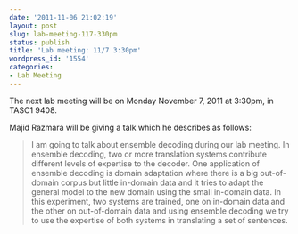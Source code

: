 ```yaml
---
date: '2011-11-06 21:02:19'
layout: post
slug: lab-meeting-117-330pm
status: publish
title: 'Lab meeting: 11/7 3:30pm'
wordpress_id: '1554'
categories:
- Lab Meeting
---
```



The next lab meeting will be on Monday November 7, 2011 at 3:30pm, in TASC1 9408.






Majid Razmara will be giving a talk which he describes as follows:


> I am going to talk about ensemble decoding during our lab meeting. In ensemble decoding, two or more translation systems contribute different levels of expertise to the decoder. One application of ensemble decoding is domain adaptation where there is a big out-of-domain corpus but little in-domain data and it tries to adapt the general model to the new domain using the small in-domain data. In this experiment, two systems are trained, one on in-domain data and the other on out-of-domain data and using ensemble decoding we try to use the expertise of both systems in translating a set of sentences.




